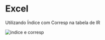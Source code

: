 # Excel
Utilizando Índice com Corresp na tabela de IR

<img src="https://github.com/Patty-Sato/Excel/assets/149587063/b6d43a19-ee3f-4d16-b100-9dcd94af5ad7" alt="indice e corresp">
